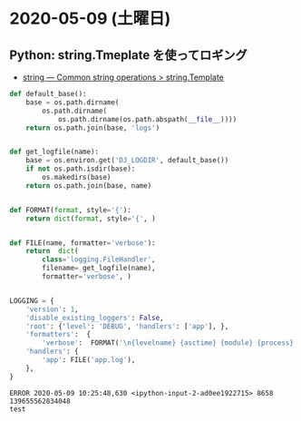 # 2020-05-09 (土曜日)

## Python: string.Tmeplate を使ってロギング

- [string — Common string operations > string.Template](https://docs.python.org/3/library/string.html#string.Template)



~~~py
def default_base():
    base = os.path.dirname(
        os.path.dirname(
            os.path.dirname(os.path.abspath(__file__))))
    return os.path.join(base, 'logs')


def get_logfile(name):
    base = os.environ.get('DJ_LOGDIR', default_base())
    if not os.path.isdir(base):
        os.makedirs(base)
    return os.path.join(base, name)


def FORMAT(format, style='{'):
    return dict(format, style='{', )


def FILE(name, formatter='verbose'):
    return  dict(
        class='logging.FileHandler',
        filename= get_logfile(name),
        formatter='verbose', )


LOGGING = {
    'version': 1,
    'disable_existing_loggers': False,
    'root': {'level': 'DEBUG', 'handlers': ['app'], },
    'formatters':  {
        'verbose':  FORMAT('\n{levelname} {asctime} {module} {process} {thread} \n{message}\n'), },
    'handlers': {
        'app': FILE('app.log'),
    },
}
~~~

~~~
ERROR 2020-05-09 10:25:48,630 <ipython-input-2-ad0ee1922715> 8658 139655562834048 
test
~~~~


